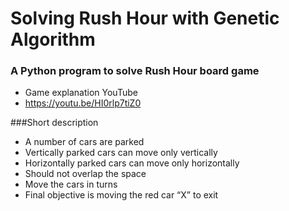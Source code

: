 # Solving Rush Hour with Genetic Algorithm

### A Python program to solve Rush Hour board game
- Game explanation YouTube
- https://youtu.be/HI0rlp7tiZ0

###Short description
- A number of cars are parked
- Vertically parked cars can move only vertically
- Horizontally parked cars can move only horizontally
- Should not overlap the space
- Move the cars in turns
- Final objective is moving the red car “X” to exit
